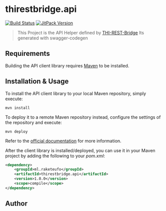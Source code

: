 # thirestbridge.api

[![Build Status](https://travis-ci.org/cs8898/THI-REST-API_Retrofit.svg?branch=master)](https://travis-ci.org/cs8898/THI-REST-API_Retrofit)
[![JitPack Version](https://jitpack.io/v/cs8898/THI-REST-API_Retrofit.svg)](https://jitpack.io/#cs8898/THI-REST-API_Retrofit)

> This Project is the API Helper defined by [THI-REST-Bridge](https://github.com/cs8898/THI-REST-Bridge)
> Its generated with swagger-codegen

## Requirements

Building the API client library requires [Maven](https://maven.apache.org/) to be installed.

## Installation & Usage

To install the API client library to your local Maven repository, simply execute:

```shell
mvn install
```

To deploy it to a remote Maven repository instead, configure the settings of the repository and execute:

```shell
mvn deploy
```

Refer to the [official documentation](https://maven.apache.org/plugins/maven-deploy-plugin/usage.html) for more information.

After the client library is installed/deployed, you can use it in your Maven project by adding the following to your *pom.xml*:

```xml
<dependency>
    <groupId>ml.raketeufo</groupId>
    <artifactId>thirestbridge.api</artifactId>
    <version>1.0.0</version>
    <scope>compile</scope>
</dependency>

```

## Author




